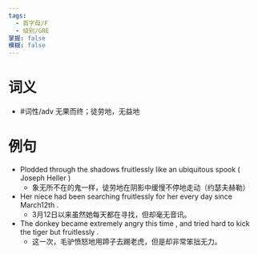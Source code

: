 ```yaml
---
tags:
  - 首字母/F
  - 级别/GRE
掌握: false
模糊: false
---
```

# 词义
- #词性/adv  无果而终；徒劳地，无益地
# 例句
- Plodded through the shadows fruitlessly like an ubiquitous spook ( Joseph Heller )
	- 象无所不在的鬼一样，徒劳地在阴影中缓慢不停地走动（约瑟夫赫勒）
- Her niece had been searching fruitlessly for her every day since March12th .
	- 3月12日以来虽然她每天都在寻找，但却毫无音讯。
- The donkey became extremely angry this time , and tried hard to kick the tiger but fruitlessly .
	- 这一次，毛驴愤怒地用蹄子去踢老虎，但是却非常笨拙无力。
